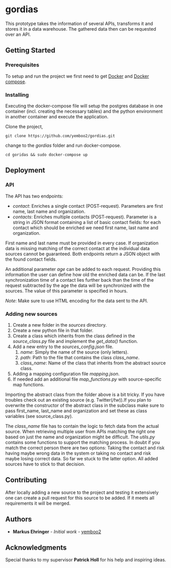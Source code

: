 # gordias

This prototype takes the information of several APIs, transforms it and stores it in a data warehouse. The gathered data then can be requested over an API.

## Getting Started

### Prerequisites

To setup and run the project we first need to get [Docker](https://www.docker.com/community-edition#/download) and [Docker compose](https://docs.docker.com/compose/install/#prerequisites).

### Installing

Executing the docker-compose file will setup the postgres database in one container (incl. creating the necessary tables) and the python environment in another container and execute the application.

Clone the project,

```
git clone https://github.com/yemboo2/gordias.git
```

change to the _gordias_ folder and run docker-compose.

```
cd goridas && sudo docker-compose up
```

## Deployment

### API

The API has two endpoints:

* _contact_: Enriches a single contact (POST-request). Parameters are first name, last name and organization.
* _contacts_: Enriches multiple contacts (POST-request). Parameter is a string in JSON format containing a list of basic contact fields: for each contact which should be enriched we need first name, last name and organization.

First name and last name must be provided in every case. If organization data is missing matching of the correct contact at the individual data sources cannot be guaranteed. Both endpoints return a JSON object with the found contact fields.

An additional parameter _age_ can be added to each request. Providing this information the user can define how old the enriched data can be. If the last synchronization time of a contact lies further back than the time of the request subtracted by the age the data will be synchronized with the sources. The value of this parameter is specified in hours.

_Note_: Make sure to use HTML encoding for the data sent to the API. 

### Adding new sources

1. Create a new folder in the _sources_ directory.
2. Create a new python file in that folder.
3. Create a class which inherits from the class defined in the _source\_class.py_ file and implement the _get\_data()_ function.
4. Add a new entry to the _sources\_config.json_ file.
	1. _name_: Simply the name of the source (only letters).
	2. _path_: Path to the file that contains the class _class\_name_.
	3. _class\_name_: Name of the class that inherits from the abstract source class.
5. Adding a mapping configuration file _mapping.json_.
6. If needed add an additional file _map\_functions.py_ with source-specific map functions.

Importing the abstract class from the folder above is a bit tricky. If you have troubles check out an existing source (e.g. Twitter(_/tw_)).If you plan to overwrite the constructor of the abstract class in the subclass make sure to pass first\_name, last\_name and organization and set these as class variables (see source\_class.py).

The _class\_name_ file has to contain the logic to fetch data from the actual source. When retrieving multiple user from APIs matching the right one based on just the name and organization might be difficult. The _utils.py_ contains some functions to support the matching process. In doubt if you match the correct person there are two options: Taking the contact and risk having maybe wrong data in the system or taking no contact and risk maybe losing correct data. So far we stuck to the latter option. All added sources have to stick to that decision.

## Contributing

After locally adding a new source to the project and testing it extensively one can create a pull request for this source to be added. If it meets all requirements it will be merged.

## Authors

* **Markus Ehringer** - *Initial work* - [yemboo2](https://github.com/yemboo2)

## Acknowledgments

Special thanks to my supervisor **Patrick Holl** for his help and inspiring ideas.
